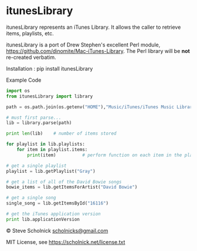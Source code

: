 itunesLibrary
==============

itunesLibrary represents an iTunes Library. It allows the caller to retrieve items, playlists, etc.

itunesLibrary is a port of Drew Stephen's excellent Perl module, https://github.com/dinomite/Mac-iTunes-Library. The Perl
library will be **not** re-created verbatim.

Installation : pip install itunesLibrary

Example Code

```python
import os
from itunesLibrary import library

path = os.path.join(os.getenv("HOME"),"Music/iTunes/iTunes Music Library.xml")

# must first parse...
lib = library.parse(path)

print len(lib)    # number of items stored

for playlist in lib.playlists:
    for item in playlist.items:
        print(item)          # perform function on each item in the playlist

# get a single playlist
playlist = lib.getPlaylist("Gray")

# get a list of all of the David Bowie songs
bowie_items = lib.getItemsForArtist("David Bowie")

# get a single song
single_song = lib.getItemsById("16116")

# get the iTunes application version
print lib.applicationVersion
```

&copy; Steve Scholnick <scholnicks@gmail.com>

MIT License, see https://scholnick.net/license.txt
